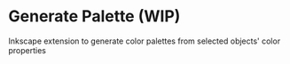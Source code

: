 Generate Palette (WIP)
======================

Inkscape extension to generate color palettes from selected objects' color properties
